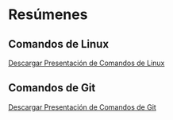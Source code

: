 # Resúmenes

## Comandos de Linux
[Descargar Presentación de Comandos de Linux](https://raw.githubusercontent.com/kennethrdzg/proyectosAcademiaJava/main/semana-1/resumenes/linux/ComandosLinux.pdf)

## Comandos de Git
[Descargar Presentación de Comandos de Git](https://raw.githubusercontent.com/kennethrdzg/proyectosAcademiaJava/main/semana-1/resumenes/git/ComandosGit.pdf)
